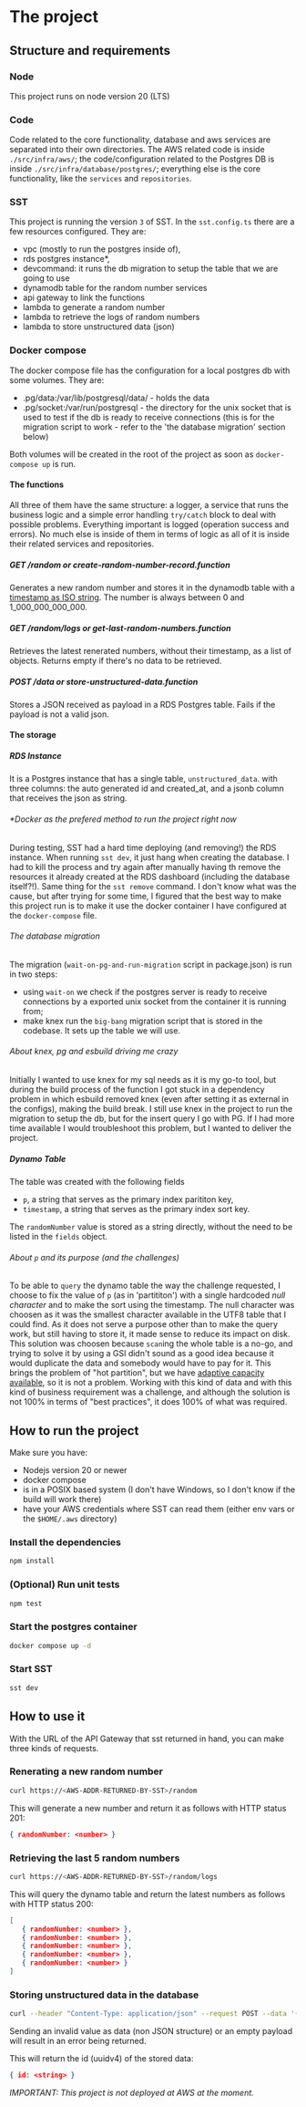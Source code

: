 # The project

## Structure and requirements

### Node
This project runs on node version 20 (LTS)

### Code
Code related to the core functionality, database and aws services are separated into their own directories. The AWS related code is inside `./src/infra/aws/`; the code/configuration related to the Postgres DB is inside `./src/infra/database/postgres/`; everything else is the core functionality, like the `services` and `repositories`.

### SST
This project is running the version `3` of SST.
In the `sst.config.ts` there are a few resources configured. They are:

- vpc (mostly to run the postgres inside of),
- rds postgres instance*,
- devcommand: it runs the db migration to setup the table that we are going to use
- dynamodb table for the random number services
- api gateway to link the functions
- lambda to generate a random number
- lambda to retrieve the logs of random numbers
- lambda to store unstructured data (json)

### Docker compose
The docker compose file has the configuration for a local postgres db with some volumes. They are:
- .pg/data:/var/lib/postgresql/data/ - holds the data
- .pg/socket:/var/run/postgresql - the directory for the unix socket that is used to test if the db is ready to receive connections (this is for the migration script to work - refer to the 'the database migration' section below)

Both volumes will be created in the root of the project as soon as `docker-compose up` is run.

#### The functions
All three of them have the same structure: a logger, a service that runs the business logic and a simple error handling `try/catch` block to deal with possible problems. Everything important is logged (operation success and errors). No much else is inside of them in terms of logic as all of it is inside their related services and repositories.

##### GET /random or create-random-number-record.function
Generates a new random number and stores it in the dynamodb table with a [timestamp as ISO string](https://developer.mozilla.org/en-US/docs/Web/JavaScript/Reference/Global_Objects/Date/toISOString). The number is always between 0 and 1_000_000_000_000.

##### GET /random/logs or get-last-random-numbers.function
Retrieves the latest renerated numbers, without their timestamp, as a list of objects. Returns empty if there's no data to be retrieved.

##### POST /data or store-unstructured-data.function
Stores a JSON received as payload in a RDS Postgres table. Fails if the payload is not a valid json.

#### The storage

##### RDS Instance
It is a Postgres instance that has a single table, `unstructured_data`. with three columns: the auto generated id and created_at, and a jsonb column that receives the json as string.

###### *Docker as the prefered method to run the project right now
During testing, SST had a hard time deploying (and removing!) the RDS instance. When running `sst dev`, it just hang when creating the database. I had to kill the process and try again after manually having th remove the resources it already created at the RDS dashboard (including the database itself?!). Same thing for the `sst remove` command. I don't know what was the cause, but after trying for some time, I figured that the best way to make this project run is to make it use the docker container I have configured at the `docker-compose` file.

###### The database migration
The migration (`wait-on-pg-and-run-migration` script in package.json) is run in two steps:
- using `wait-on` we check if the postgres server is ready to receive connections by a exported unix socket from the container it is running from;
- make knex run the `big-bang` migration script that is stored in the codebase. It sets up the table we will use.

###### About knex, pg and esbuild driving me crazy
Initially I wanted to use knex for my sql needs as it is my go-to tool, but during the build process of the function I got stuck in a dependency problem in which esbuild removed knex (even after setting it as external in the configs), making the build break. I still use knex in the project to run the migration to setup the db, but for the insert query I go with PG. If I had more time available I would troubleshoot this problem, but I wanted to deliver the project.

##### Dynamo Table
The table was created with the following fields
- `p`, a string that serves as the primary index parititon key,
- `timestamp`, a string that serves as the primary index sort key.

The `randomNumber` value is stored as a string directly, without the need to be listed in the `fields` object.

###### About `p` and its purpose (and the challenges)
To be able to `query` the dynamo table the way the challenge requested, I choose to fix the value of `p` (as in 'partititon') with a single hardcoded _null character_ and to make the sort using the timestamp. The null character was choosen as it was the smallest character available in the UTF8 table that I could find. As it does not serve a purpose other than to make the query work, but still having to store it, it made sense to reduce its impact on disk.
This solution was choosen because `scan`ing the whole table is a no-go, and trying to solve it by using a GSI didn't sound as a good idea because it would duplicate the data and somebody would have to pay for it.
This brings the problem of "hot partition", but we have [adaptive capacity available](https://aws.amazon.com/blogs/database/how-amazon-dynamodb-adaptive-capacity-accommodates-uneven-data-access-patterns-or-why-what-you-know-about-dynamodb-might-be-outdated/), so it is not a problem.
Working with this kind of data and with this kind of business requirement was a challenge, and although the solution is not 100% in terms of "best practices", it does 100% of what was required.

## How to run the project

Make sure you have:
- Nodejs version 20 or newer
- docker compose
- is in a POSIX based system (I don't have Windows, so I don't know if the build will work there)
- have your AWS credentials where SST can read them (either env vars or the `$HOME/.aws` directory)

### Install the dependencies
```bash
npm install
```

### (Optional) Run unit tests
```bash
npm test
```

### Start the postgres container
```bash
docker compose up -d
```

### Start SST
```bash
sst dev
```

## How to use it
With the URL of the API Gateway that sst returned in hand, you can make three kinds of requests.

### Renerating a new random number
```bash
curl https://<AWS-ADDR-RETURNED-BY-SST>/random
```

This will generate a new number and return it as follows with HTTP status 201:
```json
{ randomNumber: <number> }
```

### Retrieving the last 5 random numbers
```bash
curl https://<AWS-ADDR-RETURNED-BY-SST>/random/logs
```

This will query the dynamo table and return the latest numbers as follows with HTTP status 200:
```json
[
   { randomNumber: <number> },
   { randomNumber: <number> },
   { randomNumber: <number> },
   { randomNumber: <number> },
   { randomNumber: <number> }
]
```
### Storing unstructured data in the database
```bash
curl --header "Content-Type: application/json" --request POST --data '{}' https://<AWS-ADDR-RETURNED-BY-SST>/data
```

Sending an invalid value as data (non JSON structure) or an empty payload will result in an error being returned.

This will return the id (uuidv4) of the stored data:
```json
{ id: <string> }
```

*IMPORTANT: This project is not deployed at AWS at the moment.*
